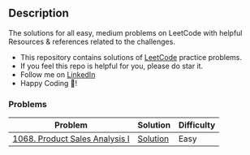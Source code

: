## Description
The solutions for all easy, medium problems on LeetCode with helpful Resources & references related to the challenges.

- This repository contains solutions of [LeetCode](https://leetcode.com) practice problems.
- If you feel this repo is helpful for you, please do star it.
- Follow me on [LinkedIn](https://www.linkedin.com/in/priyank-goswami-711495247)
- Happy Coding 🥳!


### Problems
| Problem | Solution | Difficulty |
|--|--|--|
| [1068. Product Sales Analysis I](https://leetcode.com/problems/product-sales-analysis-i/) | [Solution](https://github.com/CodeWithPriyank/leetcode_solutions/blob/main/MYSQL/1068.%20Product%20Sales%20Analysis%20I.sql) | Easy |
